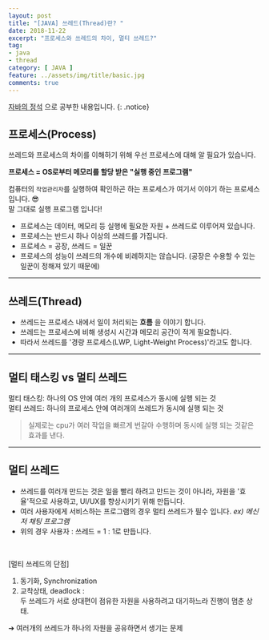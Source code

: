 ```yaml
---
layout: post
title: "[JAVA] 쓰레드(Thread)란? "
date: 2018-11-22
excerpt: "프로세스와 쓰레드의 차이, 멀티 쓰레드?"
tag:
- java
- thread
category: [ JAVA ]
feature: ../assets/img/title/basic.jpg
comments: true
---
```


[자바의 정석](https://book.naver.com/bookdb/book_detail.nhn?bid=10191151) 으로 공부한 내용입니다.
{: .notice}

## 프로세스(Process)
쓰레드와 프로세스의 차이를 이해하기 위해 우선 프로세스에 대해 알 필요가 있습니다.  

__프로세스 = OS로부터 메모리를 할당 받은 "실행 중인 프로그램"__  


컴퓨터의 `작업관리자`를 실행하여 확인하곤 하는 프로세스가 여기서 이야기 하는 프로세스 입니다. &#128526;  
말 그대로 <hly>실행 프로그램</hly> 입니다!  

- 프로세스는 데이터, 메모리 등 실행에 필요한 자원 + 쓰레드로 이루어져 있습니다.  
- 프로세스는 반드시 하나 이상의 쓰레드를 가집니다.
- 프로세스 = 공장, 쓰레드 = 일꾼  
- 프로세스의 성능이 쓰레드의 개수에 비례하지는 않습니다. (공장은 수용할 수 있는 일꾼이 정해져 있기 때문에)

---

## 쓰레드(Thread)

- 쓰레드는 프로세스 내에서 일이 처리되는 __흐름__ 을 이야기 합니다.  
- 쓰레드는 프로세스에 비해 생성시 시간과 메모리 공간이 적게 필요합니다.
- 따라서 쓰레드를 '경량 프로세스(LWP, Light-Weight Process)'라고도 합니다.

---

## 멀티 태스킹 vs 멀티 쓰레드
멀티 태스킹: 하나의 OS 안에 여러 개의 프로세스가 동시에 실행 되는 것  
멀티 쓰레드: 하나의 프로세스 안에 여러개의 쓰레드가 동시에 실행 되는 것  

> 실제로는 cpu가 여러 작업을 빠르게 번갈아 수행하며 동시에 실행 되는 것같은 효과를 낸다.

---

## 멀티 쓰레드

- 쓰레드를 여러개 만드는 것은 일을 빨리 하려고 만드는 것이 아니라, 자원을 '효율'적으로 사용하고, UI/UX를 향상시키기 위해 만듭니다.
- 여러 사용자에게 서비스하는 프로그램의 경우 멀티 쓰레드가 필수 입니다. _ex) 메신저 채팅 프로그램_
- 위의 경우 <hly>사용자 : 쓰레드 = 1 : 1</hly>로 만듭니다.

<br/>

[멀티 쓰레드의 단점]
1. 동기화, Synchronization
2. 교착상태, deadlock :  
두 쓰레드가 서로 상대편이 점유한 자원을 사용하려고 대기하느라 진행이 멈춘 상태.

&#10132;	여러개의 쓰레드가 하나의 자원을 공유하면서 생기는 문제
